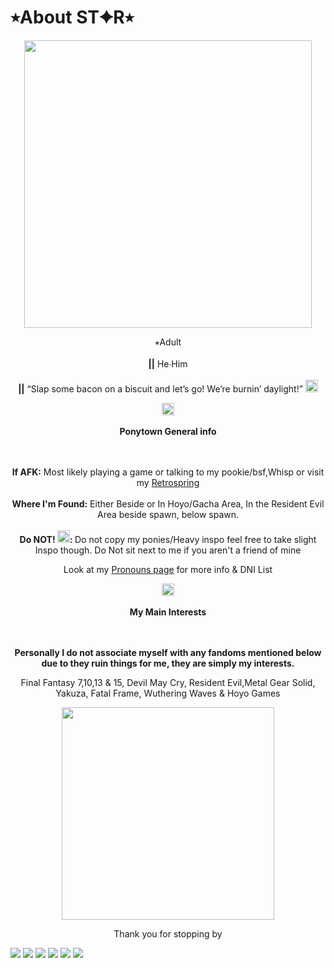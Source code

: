 # ⭒About ST✦R⭒
<p align="center"> <img src=https://raw.githubusercontent.com/Starb3rryJ3lly/for-github/main/Untitled15_20240601113622.png height="460px">

<p align="center"> ⭒Adult <br><br><b>||</b> He∙Him <br><br><b>||</b> “Slap some bacon on a biscuit and let’s go! We’re burnin’ daylight!” <img src=https://maguro.carrd.co/assets/images/gallery04/b51e4072.png?v=6d27d80b height="20px">
 

<p align="center"> <img src=https://64.media.tumblr.com/71ac74e020b23acc2361a4ce5e25e1c1/b616fdcd1c008954-84/s640x960/152f7c3a774f1c03b69ad1134599d668f52e4605.pnj height="20px">
<br><br><b>Ponytown General info </b>
<p align="center"> <br><br><b>If AFK:</b> Most likely playing a game or talking to my pookie/bsf,Whisp or visit my <a href="https://retrospring.net/@StarberryJelly">Retrospring</a>
 <br><br><b> Where I'm Found:</b> Either Beside or In Hoyo/Gacha Area, In the Resident Evil Area beside spawn, below spawn.
 <br><br><b> Do NOT! <img src=https://xyz.crd.co/assets/images/gallery11/3e511865.gif?v=6ecccb1c height="20px">: </b> Do not copy my ponies/Heavy inspo feel free to take slight Inspo though.
  Do Not sit next to me if you aren't a friend of mine
  
  <p align="center"> Look at my <a href="https://en.pronouns.page/@StarJelly">Pronouns page</a> for more info & DNI List 

 <p align="center"> <img src=https://64.media.tumblr.com/71ac74e020b23acc2361a4ce5e25e1c1/b616fdcd1c008954-84/s640x960/152f7c3a774f1c03b69ad1134599d668f52e4605.pnj height="20px">
<br><br><b> My Main Interests </b> 

<p align="center"> <br><br><b>Personally I do not associate myself with any fandoms mentioned below due to they ruin things for me, they are simply my interests.</b>
<p align="center"> Final Fantasy 7,10,13 & 15, Devil May Cry, Resident Evil,Metal Gear Solid, Yakuza, Fatal Frame, Wuthering Waves & Hoyo Games


<p align="center">  <img src= https://64.media.tumblr.com/ac532b3a5d958628c1fbe91cadc0d817/4b0a040329ee9659-fc/s400x600/6a527c4d5def74241b1e7acb0e34eb839d9e7f17.gifv height="340px">
<p align="center"> Thank you for stopping by 


![](https://blinkies.neocities.org/b/display/0188-knifechainsaw.gif) ![](https://blinkies.neocities.org/b/display/0036-fire.gif) ![](https://i.imgur.com/KJ3jZpB.gif) ![](https://blinkies.neocities.org/b/display/0178-mikuwink2.gif) ![](https://blinkies.neocities.org/b/display/0124-stars.gif) ![](https://blinkies.neocities.org/b/display/0094-tinycats.gif) 
